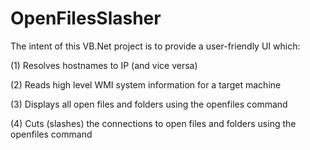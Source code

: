 # OpenFilesSlasher
The intent of this VB.Net project is to provide a user-friendly UI which: 

(1) Resolves hostnames to IP (and vice versa)

(2) Reads high level WMI system information for a target machine

(3) Displays all open files and folders using the openfiles command

(4) Cuts (slashes) the connections to open files and folders using the openfiles command
